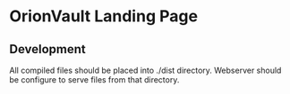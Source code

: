 # OrionVault Landing Page

## Development
All compiled files should be placed into ./dist directory. Webserver should be configure to serve files from that directory.
